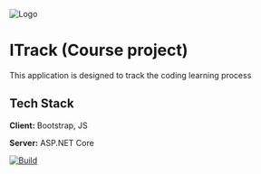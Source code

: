 
![Logo](https://i.imgur.com/N2ZeQuC.png)


# ITrack (Course project)

This application is designed to track the coding learning process


## Tech Stack

**Client:** Bootstrap, JS

**Server:** ASP.NET Core


[![Build](https://github.com/y4ile/ITrack/actions/workflows/main.yml/badge.svg)](https://github.com/y4ile/ITrack/actions/workflows/main.yml)
